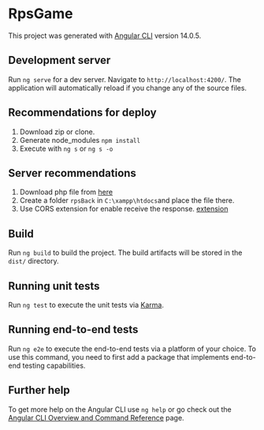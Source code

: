 # RpsGame

This project was generated with [Angular CLI](https://github.com/angular/angular-cli) version 14.0.5.

## Development server

Run `ng serve` for a dev server. Navigate to `http://localhost:4200/`. The application will automatically reload if you change any of the source files.

## Recommendations for deploy

1. Download zip or clone.
2. Generate node_modules `npm install`
3. Execute with `ng s` or `ng s -o`

## Server recommendations
1. Download php file from [here](https://github.com/jjmmarcos/rpsBackend)
2. Create a folder `rpsBack` in `C:\xampp\htdocs`and place the file there.
3. Use CORS extension for enable receive the response. [extension](https://chrome.google.com/webstore/detail/allow-cors-access-control/lhobafahddgcelffkeicbaginigeejlf)


## Build

Run `ng build` to build the project. The build artifacts will be stored in the `dist/` directory.

## Running unit tests

Run `ng test` to execute the unit tests via [Karma](https://karma-runner.github.io).

## Running end-to-end tests

Run `ng e2e` to execute the end-to-end tests via a platform of your choice. To use this command, you need to first add a package that implements end-to-end testing capabilities.

## Further help

To get more help on the Angular CLI use `ng help` or go check out the [Angular CLI Overview and Command Reference](https://angular.io/cli) page.
